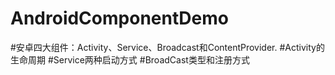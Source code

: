 # AndroidComponentDemo
#安卓四大组件：Activity、Service、Broadcast和ContentProvider.
#Activity的生命周期
#Service两种启动方式
#BroadCast类型和注册方式
#
